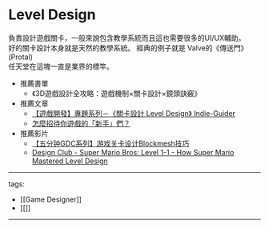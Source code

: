 # Level Design

負責設計遊戲關卡，一般來說包含教學系統而且這也需要很多的UI/UX輔助。  
好的關卡設計本身就是天然的教學系統。 經典的例子就是 Valve的《傳送門》(Protal)  
任天堂在這塊一直是業界的標竿。

* 推薦書單
  * 《3D遊戲設計全攻略：遊戲機制×關卡設計×鏡頭訣竅》
* 推薦文章
  * [【遊戲開發】專題系列－《關卡設計 Level Design》 Indie-Guider](https://indie-guider.games/post/level-design/)
  * [怎麼招待你遊戲的「新手」們？](https://medium.com/that-game-designer/%E6%80%8E%E9%BA%BC%E6%8B%9B%E5%BE%85%E4%BD%A0%E9%81%8A%E6%88%B2%E7%9A%84-%E6%96%B0%E6%89%8B-%E5%80%91-f43cc4b8bb6e)
* 推薦影片
  * [【五分钟GDC系列】游戏关卡设计Blockmesh技巧](https://www.youtube.com/watch?v=fZ2ueLnpRPM)
  * [Design Club - Super Mario Bros: Level 1-1 - How Super Mario Mastered Level Design](https://youtu.be/ZH2wGpEZVgE)

---
tags:
  - [[Game Designer]]
  - [[]]
---

